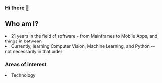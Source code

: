 ### Hi there 👋

<!--
**DebangaP/debangap** is a ✨ _special_ ✨ repository because its `README.md` (this file) appears on your GitHub profile.

Here are some ideas to get you started:

- 🔭 I’m currently working on ...
- 🌱 I’m currently learning ...
- 👯 I’m looking to collaborate on ...
- 🤔 I’m looking for help with ...
- 💬 Ask me about ...
- 📫 How to reach me: ...
- 😄 Pronouns: ...
- ⚡ Fun fact: ...
-->

<H2>Who am I? </H2>

<li>21 years in the field of software - from Mainframes to Mobile Apps, and things in between

<li>Currently, learning Computer Vision, Machine Learning, and Python -- not necessarily in that order

<H3> Areas of interest</H3>
<li> Technology
  

